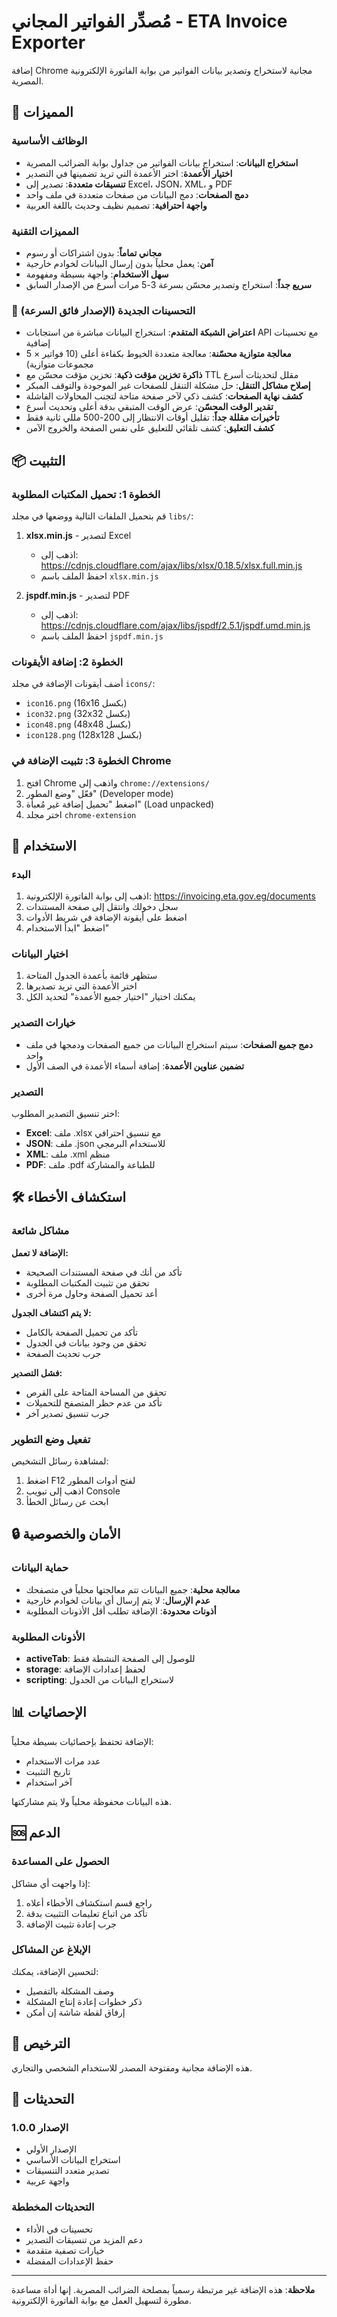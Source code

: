# مُصدِّر الفواتير المجاني - ETA Invoice Exporter

إضافة Chrome مجانية لاستخراج وتصدير بيانات الفواتير من بوابة الفاتورة الإلكترونية المصرية.

## 🚀 المميزات

### الوظائف الأساسية
- **استخراج البيانات**: استخراج بيانات الفواتير من جداول بوابة الضرائب المصرية
- **اختيار الأعمدة**: اختر الأعمدة التي تريد تضمينها في التصدير
- **تنسيقات متعددة**: تصدير إلى Excel، JSON، XML، و PDF
- **دمج الصفحات**: دمج البيانات من صفحات متعددة في ملف واحد
- **واجهة احترافية**: تصميم نظيف وحديث باللغة العربية

### المميزات التقنية
- **مجاني تماماً**: بدون اشتراكات أو رسوم
- **آمن**: يعمل محلياً بدون إرسال البيانات لخوادم خارجية
- **سهل الاستخدام**: واجهة بسيطة ومفهومة
- **سريع جداً**: استخراج وتصدير محسّن بسرعة 3-5 مرات أسرع من الإصدار السابق

### 🚀 التحسينات الجديدة (الإصدار فائق السرعة)
- **اعتراض الشبكة المتقدم**: استخراج البيانات مباشرة من استجابات API مع تحسينات إضافية
- **معالجة متوازية محسّنة**: معالجة متعددة الخيوط بكفاءة أعلى (10 فواتير × 5 مجموعات متوازية)
- **ذاكرة تخزين مؤقت ذكية**: تخزين مؤقت محسّن مع TTL مقلل لتحديثات أسرع
- **إصلاح مشاكل التنقل**: حل مشكلة التنقل للصفحات غير الموجودة والتوقف المبكر
- **كشف نهاية الصفحات**: كشف ذكي لآخر صفحة متاحة لتجنب المحاولات الفاشلة
- **تقدير الوقت المحسّن**: عرض الوقت المتبقي بدقة أعلى وتحديث أسرع
- **تأخيرات مقللة جداً**: تقليل أوقات الانتظار إلى 200-500 مللي ثانية فقط
- **كشف التعليق**: كشف تلقائي للتعليق على نفس الصفحة والخروج الآمن

## 📦 التثبيت

### الخطوة 1: تحميل المكتبات المطلوبة
قم بتحميل الملفات التالية ووضعها في مجلد `libs/`:

1. **xlsx.min.js** - لتصدير Excel
   - اذهب إلى: https://cdnjs.cloudflare.com/ajax/libs/xlsx/0.18.5/xlsx.full.min.js
   - احفظ الملف باسم `xlsx.min.js`

2. **jspdf.min.js** - لتصدير PDF
   - اذهب إلى: https://cdnjs.cloudflare.com/ajax/libs/jspdf/2.5.1/jspdf.umd.min.js
   - احفظ الملف باسم `jspdf.min.js`

### الخطوة 2: إضافة الأيقونات
أضف أيقونات الإضافة في مجلد `icons/`:
- `icon16.png` (16x16 بكسل)
- `icon32.png` (32x32 بكسل)  
- `icon48.png` (48x48 بكسل)
- `icon128.png` (128x128 بكسل)

### الخطوة 3: تثبيت الإضافة في Chrome
1. افتح Chrome واذهب إلى `chrome://extensions/`
2. فعّل "وضع المطور" (Developer mode)
3. اضغط "تحميل إضافة غير مُعبأة" (Load unpacked)
4. اختر مجلد `chrome-extension`

## 🔧 الاستخدام

### البدء
1. اذهب إلى بوابة الفاتورة الإلكترونية: https://invoicing.eta.gov.eg/documents
2. سجل دخولك وانتقل إلى صفحة المستندات
3. اضغط على أيقونة الإضافة في شريط الأدوات
4. اضغط "ابدأ الاستخدام"

### اختيار البيانات
1. ستظهر قائمة بأعمدة الجدول المتاحة
2. اختر الأعمدة التي تريد تصديرها
3. يمكنك اختيار "اختيار جميع الأعمدة" لتحديد الكل

### خيارات التصدير
- **دمج جميع الصفحات**: سيتم استخراج البيانات من جميع الصفحات ودمجها في ملف واحد
- **تضمين عناوين الأعمدة**: إضافة أسماء الأعمدة في الصف الأول

### التصدير
اختر تنسيق التصدير المطلوب:
- **Excel**: ملف .xlsx مع تنسيق احترافي
- **JSON**: ملف .json للاستخدام البرمجي
- **XML**: ملف .xml منظم
- **PDF**: ملف .pdf للطباعة والمشاركة

## 🛠️ استكشاف الأخطاء

### مشاكل شائعة

**الإضافة لا تعمل:**
- تأكد من أنك في صفحة المستندات الصحيحة
- تحقق من تثبيت المكتبات المطلوبة
- أعد تحميل الصفحة وحاول مرة أخرى

**لا يتم اكتشاف الجدول:**
- تأكد من تحميل الصفحة بالكامل
- تحقق من وجود بيانات في الجدول
- جرب تحديث الصفحة

**فشل التصدير:**
- تحقق من المساحة المتاحة على القرص
- تأكد من عدم حظر المتصفح للتحميلات
- جرب تنسيق تصدير آخر

### تفعيل وضع التطوير
لمشاهدة رسائل التشخيص:
1. اضغط F12 لفتح أدوات المطور
2. اذهب إلى تبويب Console
3. ابحث عن رسائل الخطأ

## 🔒 الأمان والخصوصية

### حماية البيانات
- **معالجة محلية**: جميع البيانات تتم معالجتها محلياً في متصفحك
- **عدم الإرسال**: لا يتم إرسال أي بيانات لخوادم خارجية
- **أذونات محدودة**: الإضافة تطلب أقل الأذونات المطلوبة

### الأذونات المطلوبة
- **activeTab**: للوصول إلى الصفحة النشطة فقط
- **storage**: لحفظ إعدادات الإضافة
- **scripting**: لاستخراج البيانات من الجدول

## 📊 الإحصائيات

الإضافة تحتفظ بإحصائيات بسيطة محلياً:
- عدد مرات الاستخدام
- تاريخ التثبيت
- آخر استخدام

هذه البيانات محفوظة محلياً ولا يتم مشاركتها.

## 🆘 الدعم

### الحصول على المساعدة
إذا واجهت أي مشاكل:
1. راجع قسم استكشاف الأخطاء أعلاه
2. تأكد من اتباع تعليمات التثبيت بدقة
3. جرب إعادة تثبيت الإضافة

### الإبلاغ عن المشاكل
لتحسين الإضافة، يمكنك:
- وصف المشكلة بالتفصيل
- ذكر خطوات إعادة إنتاج المشكلة
- إرفاق لقطة شاشة إن أمكن

## 📄 الترخيص

هذه الإضافة مجانية ومفتوحة المصدر للاستخدام الشخصي والتجاري.

## 🔄 التحديثات

### الإصدار 1.0.0
- الإصدار الأولي
- استخراج البيانات الأساسي
- تصدير متعدد التنسيقات
- واجهة عربية

### التحديثات المخططة
- تحسينات في الأداء
- دعم المزيد من تنسيقات التصدير
- خيارات تصفية متقدمة
- حفظ الإعدادات المفضلة

---

**ملاحظة**: هذه الإضافة غير مرتبطة رسمياً بمصلحة الضرائب المصرية. إنها أداة مساعدة مطورة لتسهيل العمل مع بوابة الفاتورة الإلكترونية.